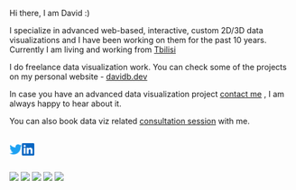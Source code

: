 Hi there, I am David :)

I specialize in advanced web-based, interactive, custom 2D/3D data visualizations and I have been working on them for the past 10 years. Currently I am living and working from [Tbilisi](https://www.google.com/maps/place/Tbilisi/@41.7325661,44.7688137,12z/data=!3m1!4b1!4m5!3m4!1s0x40440cd7e64f626b:0x61d084ede2576ea3!8m2!3d41.7151377!4d44.827096)

I do freelance data visualization work. You can check some of the projects on my personal website - [davidb.dev](https://davidb.dev) 

In case you have an advanced data visualization project [contact me](https://davidb.dev/about) , I am always happy to hear about it. 

You can also book data viz related [consultation session](https://www.fiverr.com/share/4XxG21) with me.

</br> 
<a href="https://twitter.com/dbumbeishvili">
  <img align="left" alt="Twitter" width="22px" src="https://raw.githubusercontent.com/bumbeishvili/bumbeishvili/master/assets/twitter.svg" />
</a>
<a href="https://www.linkedin.com/in/bumbeishvili/">
  <img align="left" alt="LinkedIN" width="22px" src="https://raw.githubusercontent.com/bumbeishvili/bumbeishvili/master/assets/linkedin.svg" />
</a>


</br> 
</br> 
</br> 

<div>
  <a href="https://davidb.dev/project/marketers-globe"><img src="https://user-images.githubusercontent.com/6873202/87780018-de389880-c83e-11ea-8084-08ba91e3bfb6.gif"></a> 
  <a target="_blank" href="https://davidb.dev/project/climate-ai"><img src="https://user-images.githubusercontent.com/6873202/87780023-e09af280-c83e-11ea-8780-68f4c1e73927.gif"></a> 
  <a href="https://davidb.dev/project/coronavirus"><img src="https://user-images.githubusercontent.com/6873202/87780002-d8db4e00-c83e-11ea-9728-ab56c968face.gif"></a> 
  <a href="https://davidb.dev/project/justice-snapshot"><img src="https://user-images.githubusercontent.com/6873202/87780012-dd076b80-c83e-11ea-892f-7573e9733df8.gif"></a> 
  <a href="https://davidb.dev/project/climate-ai"><img src="https://user-images.githubusercontent.com/6873202/87780022-df69c580-c83e-11ea-9080-23da21171063.gif"></a> 
</div>
 
